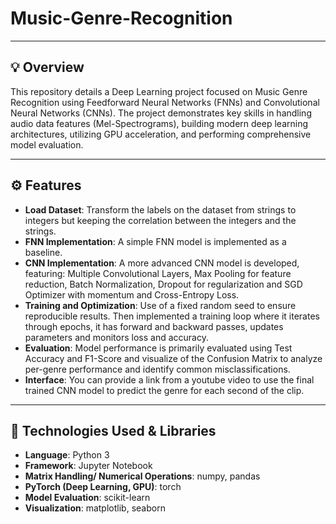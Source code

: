 # Music-Genre-Recognition


---


## 💡 Overview

This repository details a Deep Learning project focused on Music Genre Recognition using Feedforward Neural Networks (FNNs) and Convolutional Neural Networks (CNNs).
The project demonstrates key skills in handling audio data features (Mel-Spectrograms), building modern deep learning architectures, utilizing GPU acceleration, and performing comprehensive model evaluation.


---


## ⚙️ Features

- **Load Dataset**: Transform the labels on the dataset from strings to integers but keeping the correlation between the integers and the strings.
- **FNN Implementation**: A simple FNN model is implemented as a baseline.
- **CNN Implementation**: A more advanced CNN model is developed, featuring: Multiple Convolutional Layers, Max Pooling for feature reduction, Batch Normalization, Dropout for regularization and SGD Optimizer with momentum and Cross-Entropy Loss.
- **Training and Optimization**: Use of a fixed random seed to ensure reproducible results. Then implemented a training loop where it iterates through epochs, it has forward and backward passes, updates parameters and monitors loss and accuracy.
- **Evaluation**: Model performance is primarily evaluated using Test Accuracy and F1-Score and visualize of the Confusion Matrix to analyze per-genre performance and identify common misclassifications.
- **Interface**: You can provide a link from a youtube video to use the final trained CNN model to predict the genre for each second of the clip.


---


## 🧰 Technologies Used & Libraries
- **Language**: Python 3
- **Framework**: Jupyter Notebook
- **Matrix Handling/ Numerical Operations**: numpy, pandas
- **PyTorch (Deep Learning, GPU)**: torch
- **Model Evaluation**: scikit-learn
- **Visualization**: matplotlib, seaborn
